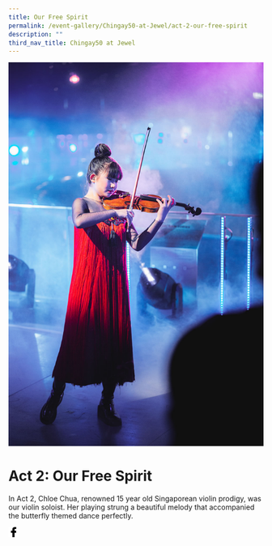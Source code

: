```yaml
---
title: Our Free Spirit
permalink: /event-gallery/Chingay50-at-Jewel/act-2-our-free-spirit
description: ""
third_nav_title: Chingay50 at Jewel
---
```

![Act 2 Our Free Spirit](/images/Event%20Gallery/Chingay50%20at%20Jewel/Act%202%20Chloe%20Chua-01.jpg)

# **Act 2: Our Free Spirit**
In Act 2, Chloe Chua, renowned 15 year old Singaporean violin prodigy, was our violin soloist. Her playing strung a beautiful melody that accompanied the butterfly themed dance perfectly.

<a href="http://www.facebook.com/sharer.php?u=http://www.chingay.gov.sg/image/event-gallery/act-2-our-free-spirit" style="float:left;">
	<img src="/images/facebook.png" style="width:auto;height:20px;">
</a>